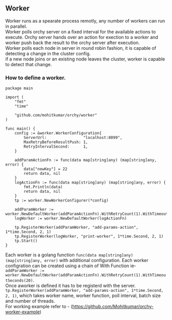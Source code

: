 ## Worker
Worker runs as a spearate process remotly, any number of workers can run in parallel. <br />
Worker polls orchy server on a fixed interval for the available actions to execute. Orchy server hands over an action for exection to a worker and worker push back the result to the orchy server after execution.<br />
Worker polls each node in server in round robin fashion, it is capable of detecting a change in the cluster config. <br />
if a new node joins or an existing node leaves the cluster, worker is capable to detect that change.

### How to define a worker.
```
package main

import (
	"fmt"
	"time"

	"github.com/mohitkumar/orchy/worker"
)

func main() {
	config := &worker.WorkerConfiguration{
		ServerUrl:                "localhost:8099",
		MaxRetryBeforeResultPush: 1,
		RetryIntervalSecond:      1,
	}

	addParamActionFn := func(data map[string]any) (map[string]any, error) {
		data["newKey"] = 22
		return data, nil
	}
	logActionFn := func(data map[string]any) (map[string]any, error) {
		fmt.Println(data)
		return data, nil
	}
	tp := worker.NewWorkerConfigurer(*config)

	addParamWorker := worker.NewDefaultWorker(addParamActionFn).WithRetryCount(1).WithTimeoutSeconds(20)
	logWorker := worker.NewDefaultWorker(logActionFn)

	tp.RegisterWorker(addParamWorker, "add-params-action", 1*time.Second, 2, 1)
	tp.RegisterWorker(logWorker, "print-worker", 1*time.Second, 2, 1)
	tp.Start()
}

```
Each worker is a golang function ```func(data map[string]any) (map[string]any, error)``` with additional configuration.
Each worker configration can be created using a chain of With Function ie- ```addParamWorker := worker.NewDefaultWorker(addParamActionFn).WithRetryCount(1).WithTimeoutSeconds(20)```.
<br /> Once  aworker is defined it has to be registerd with the server. ```tp.RegisterWorker(addParamWorker, "add-params-action", 1*time.Second, 2, 1)```, which takes worker name, worker function, poll interval, batch size and number of threads.
<br />
For working example refer to - (https://github.com/Mohitkumar/orchy-worker-example)